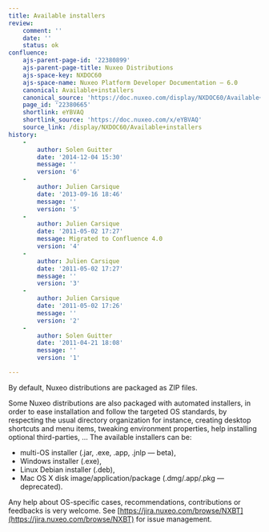 ```yaml
---
title: Available installers
review:
    comment: ''
    date: ''
    status: ok
confluence:
    ajs-parent-page-id: '22380899'
    ajs-parent-page-title: Nuxeo Distributions
    ajs-space-key: NXDOC60
    ajs-space-name: Nuxeo Platform Developer Documentation — 6.0
    canonical: Available+installers
    canonical_source: 'https://doc.nuxeo.com/display/NXDOC60/Available+installers'
    page_id: '22380665'
    shortlink: eYBVAQ
    shortlink_source: 'https://doc.nuxeo.com/x/eYBVAQ'
    source_link: /display/NXDOC60/Available+installers
history:
    - 
        author: Solen Guitter
        date: '2014-12-04 15:30'
        message: ''
        version: '6'
    - 
        author: Julien Carsique
        date: '2013-09-16 18:46'
        message: ''
        version: '5'
    - 
        author: Julien Carsique
        date: '2011-05-02 17:27'
        message: Migrated to Confluence 4.0
        version: '4'
    - 
        author: Julien Carsique
        date: '2011-05-02 17:27'
        message: ''
        version: '3'
    - 
        author: Julien Carsique
        date: '2011-05-02 17:26'
        message: ''
        version: '2'
    - 
        author: Solen Guitter
        date: '2011-04-21 18:08'
        message: ''
        version: '1'

---
```

By default, Nuxeo distributions are packaged as ZIP files.

Some Nuxeo distributions are also packaged with automated installers, in order to ease installation and follow the targeted OS standards, by respecting the usual directory organization for instance, creating desktop shortcuts and menu items, tweaking environment properties, help installing optional third-parties, ...
The available installers can be:

*   multi-OS installer (.jar, .exe, .app, .jnlp &mdash; beta),
*   Windows installer (.exe),
*   Linux Debian installer (.deb),
*   Mac OS X disk image/application/package (.dmg/.app/.pkg &mdash; deprecated).

Any help about OS-specific cases, recommendations, contributions or feedbacks is very welcome. See [https://jira.nuxeo.com/browse/NXBT](https://jira.nuxeo.com/browse/NXBT) for issue management.